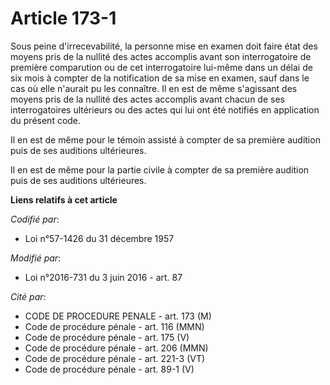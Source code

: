 # Article 173-1

Sous peine d'irrecevabilité, la personne mise en examen doit faire état des moyens pris de la nullité des actes accomplis
avant son interrogatoire de première comparution ou de cet interrogatoire lui-même dans un délai de six mois à compter de la
notification de sa mise en examen, sauf dans le cas où elle n'aurait pu les connaître. Il en est de même s'agissant des
moyens pris de la nullité des actes accomplis avant chacun de ses interrogatoires ultérieurs ou des actes qui lui ont été
notifiés en application du présent code.

Il en est de même pour le témoin assisté à compter de sa première audition puis de ses auditions ultérieures.

Il en est de même pour la partie civile à compter de sa première audition puis de ses auditions ultérieures.

**Liens relatifs à cet article**

_Codifié par_:

  - Loi n°57-1426 du 31 décembre 1957

_Modifié par_:

  - Loi n°2016-731 du 3 juin 2016 - art. 87

_Cité par_:

  - CODE DE PROCEDURE PENALE - art. 173 (M)
  - Code de procédure pénale - art. 116 (MMN)
  - Code de procédure pénale - art. 175 (V)
  - Code de procédure pénale - art. 206 (MMN)
  - Code de procédure pénale - art. 221-3 (VT)
  - Code de procédure pénale - art. 89-1 (V)
